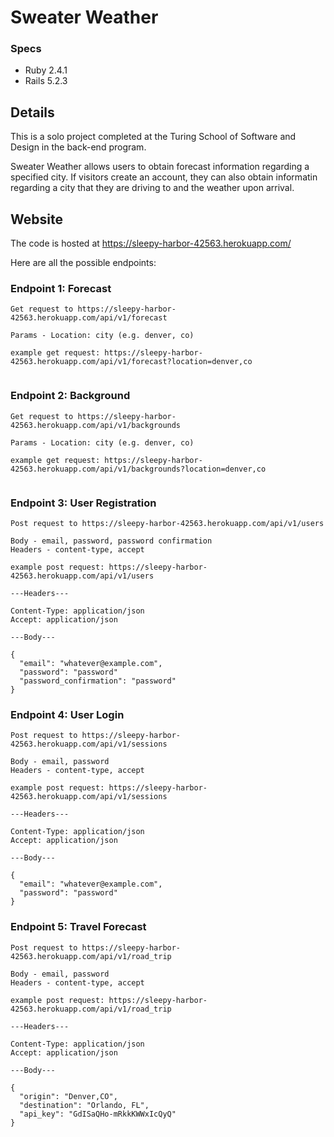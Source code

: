 # Sweater Weather

### Specs

* Ruby 2.4.1
* Rails 5.2.3

## Details

This is a solo project completed at the Turing School of Software and Design in the back-end program.

Sweater Weather allows users to obtain forecast information regarding a specified city. If visitors create an account, they can also obtain informatin regarding a city that they are driving to and the weather upon arrival.

## Website

The code is hosted at https://sleepy-harbor-42563.herokuapp.com/

Here are all the possible endpoints:

### Endpoint 1: Forecast
~~~
Get request to https://sleepy-harbor-42563.herokuapp.com/api/v1/forecast

Params - Location: city (e.g. denver, co)

example get request: https://sleepy-harbor-42563.herokuapp.com/api/v1/forecast?location=denver,co


~~~


### Endpoint 2: Background
~~~
Get request to https://sleepy-harbor-42563.herokuapp.com/api/v1/backgrounds

Params - Location: city (e.g. denver, co)

example get request: https://sleepy-harbor-42563.herokuapp.com/api/v1/backgrounds?location=denver,co


~~~


### Endpoint 3: User Registration
~~~
Post request to https://sleepy-harbor-42563.herokuapp.com/api/v1/users

Body - email, password, password confirmation
Headers - content-type, accept

example post request: https://sleepy-harbor-42563.herokuapp.com/api/v1/users

---Headers---

Content-Type: application/json
Accept: application/json

---Body---

{
  "email": "whatever@example.com",
  "password": "password"
  "password_confirmation": "password"
}

~~~


### Endpoint 4: User Login
~~~
Post request to https://sleepy-harbor-42563.herokuapp.com/api/v1/sessions

Body - email, password
Headers - content-type, accept

example post request: https://sleepy-harbor-42563.herokuapp.com/api/v1/sessions

---Headers---

Content-Type: application/json
Accept: application/json

---Body---

{
  "email": "whatever@example.com",
  "password": "password"
}

~~~


### Endpoint 5: Travel Forecast
~~~
Post request to https://sleepy-harbor-42563.herokuapp.com/api/v1/road_trip

Body - email, password
Headers - content-type, accept

example post request: https://sleepy-harbor-42563.herokuapp.com/api/v1/road_trip

---Headers---

Content-Type: application/json
Accept: application/json

---Body---

{
  "origin": "Denver,CO",
  "destination": "Orlando, FL",
  "api_key": "GdISaQHo-mRkkKWWxIcQyQ"
}

~~~
